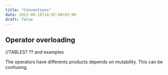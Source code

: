 ```yaml
---
title: "Conventions"
date: 2023-08-16T14:02:00+02:00
draft: false
---
```


## Operator overloading

//TABLES? ?? and examples

The operators have differents products depends on mutability. This can be confusing.
